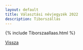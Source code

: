 ```yaml
---
layout: default
title: Választási névjegyzék 2022
description: Tiborszállás
---
```


{% include Tiborszaallaas.html %}

[Vissza](./)